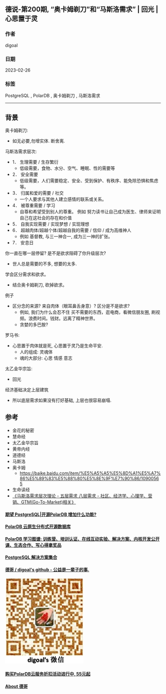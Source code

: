 ## 德说-第200期, “奥卡姆剃刀”和“马斯洛需求” | 回光 | 心思置于灵  
                            
### 作者                            
digoal                            
                            
### 日期                            
2023-02-26                          
                            
### 标签                            
PostgreSQL , PolarDB , 奥卡姆剃刀 , 马斯洛需求            
                            
----                            
                            
## 背景   
  
奥卡姆剃刀:   
- 如无必要,勿增实体. 断舍离.   
  
马斯洛需求层次:   
- 1． 生理需要 / 生存繁衍  
    - 低级需要，食物、水分、空气、睡眠、性的需要等  
- 2． 安全需要  
    - 低级需要，人们需要稳定、安全、受到保护、有秩序、能免除恐惧和焦虑等。  
- 3． 归属和爱的需要 / 社交  
    - 一个人要求与其他人建立感情的联系或关系。  
- 4． 被尊重需要 / 学习   
    - 自尊和希望受到别人的尊重。 例如 努力读书让自己成为医生、律师来证明自己在这社会的存在和价值    
- 5． 自我实现需要 / 实现梦想 / 实现理想   
- 6． 超越肉体/超越个体/超越自我的需要 / 信仰 / 成为高维神人  
    - 例如 基督教, 与三一神合一, 成为三一神的扩张。  
- 7． 安息日   
  
你一直在哪一层停留? 是不是欲求阻碍了你升级层次?     
- 世人总是需要的不多, 想要的太多.     
  
学会区分需求和欲求。  
- 结合奥卡姆剃刀, 砍掉欲求。  
  
例子  
- 区分念的来源? 来自肉体（眼耳鼻舌身意）? 区分是不是欲求?    
    - 例如, 我们为什么会忍不住 买不需要的东西，逛电商，看微信朋友圈, 刷视频。浪费时间。钱财。远离了精神世界。   
    - 贪婪的多巴胺?    
  
罗马书:  
- 心思置于肉体就是死, 心思置于灵乃是生命平安.    
    - 人的组成: 灵魂体
    - 魂的大部分: 心思 情感 意志 
  
太乙金华宗旨:   
- 回光   
   
经济基础决定上层建筑
- 所以底层需求如果没有打好基础, 上层也很容易崩塌.  
  
## 参考  
- 金花的秘密  
- 慧命经  
- 太乙金华宗旨  
- 黄帝内经  
- 道德经  
- 马斯洛  
- 奥卡姆  
    - https://baike.baidu.com/item/%E5%A5%A5%E5%8D%A1%E5%A7%86%E5%89%83%E5%88%80%E5%8E%9F%E7%90%86/10900565
- 生命读经  
- [《马斯洛需求层次理论 - 五层需求 八层需求 - 社区、经济学、心理学、营销、GTM(Go-To-Market)相关》](../202103/20210310_01.md)    
  
  
  
#### [期望 PostgreSQL|开源PolarDB 增加什么功能?](https://github.com/digoal/blog/issues/76 "269ac3d1c492e938c0191101c7238216")
  
  
#### [PolarDB 云原生分布式开源数据库](https://github.com/ApsaraDB "57258f76c37864c6e6d23383d05714ea")
  
  
#### [PolarDB 学习图谱: 训练营、培训认证、在线互动实验、解决方案、内核开发公开课、生态合作、写心得拿奖品](https://www.aliyun.com/database/openpolardb/activity "8642f60e04ed0c814bf9cb9677976bd4")
  
  
#### [PostgreSQL 解决方案集合](../201706/20170601_02.md "40cff096e9ed7122c512b35d8561d9c8")
  
  
#### [德哥 / digoal's github - 公益是一辈子的事.](https://github.com/digoal/blog/blob/master/README.md "22709685feb7cab07d30f30387f0a9ae")
  
  
![digoal's wechat](../pic/digoal_weixin.jpg "f7ad92eeba24523fd47a6e1a0e691b59")
  
  
#### [购买PolarDB云服务折扣活动进行中, 55元起](https://www.aliyun.com/activity/new/polardb-yunparter?userCode=bsb3t4al "e0495c413bedacabb75ff1e880be465a")
  
  
#### [About 德哥](https://github.com/digoal/blog/blob/master/me/readme.md "a37735981e7704886ffd590565582dd0")
  
